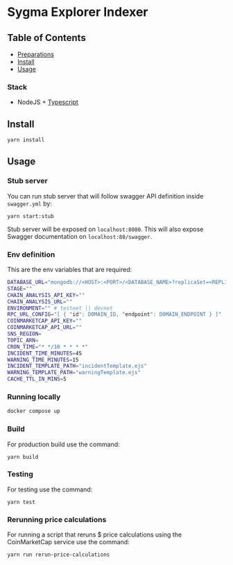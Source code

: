 # Sygma Explorer Indexer

## Table of Contents

- [Preparations](#preparations)
- [Install](#install)
- [Usage](#usage)
<!-- - [License](#license) -->

### Stack

- NodeJS + [Typescript](https://github.com/microsoft/TypeScript)

## Install

```
yarn install
```

## Usage

### Stub server
You can run stub server that will follow swagger API definition inside `swagger.yml` by:

`yarn start:stub`

Stub server will be exposed on `localhost:8080`. This will also expose Swagger documentation on `localhost:80/swagger`.

### Env definition

This are the env variables that are required:

```bash
DATABASE_URL="mongodb://<HOST>:<PORT>/<DATABASE_NAME>?replicaSet=<REPLICA_NAME>&authSource=admin&retryWrites=true&w=majority"
STAGE=""
CHAIN_ANALYSIS_API_KEY=""
CHAIN_ANALYSIS_URL=""
ENVIRONMENT="" # testnet || devnet
RPC_URL_CONFIG="[ { "id": DOMAIN_ID, "endpoint": DOMAIN_ENDPOINT } ]"
COINMARKETCAP_API_KEY=""
COINMARKETCAP_API_URL=""
SNS_REGION=
TOPIC_ARN=
CRON_TIME="* */10 * * * *"
INCIDENT_TIME_MINUTES=45
WARNING_TIME_MINUTES=15
INCIDENT_TEMPLATE_PATH="incidentTemplate.ejs"
WARNING_TEMPLATE_PATH="warningTemplate.ejs"
CACHE_TTL_IN_MINS=5
 ```

### Running locally

```bash
docker compose up
```

### Build

For production build use the command:

```
yarn build
```

### Testing

For testing use the command:

````
yarn test
````

### Rerunning price calculations

For running a script that reruns $ price calculations using the CoinMarketCap service use the command: 

````
yarn run rerun-price-calculations
````






